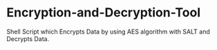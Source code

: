 # Encryption-and-Decryption-Tool
Shell Script which Encrypts Data by using AES algorithm with SALT and Decrypts Data.
